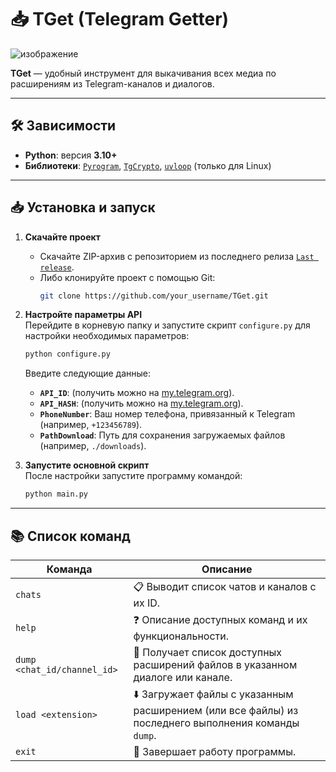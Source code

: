 # 📥 TGet (Telegram Getter)

![изображение](https://github.com/user-attachments/assets/cdf479b1-61be-4540-858f-43f9762d80f1)


**TGet** — удобный инструмент для выкачивания всех медиа по расширениям из Telegram-каналов и диалогов. 

---

## 🛠️ Зависимости

- **Python**: версия **3.10+**  
- **Библиотеки**: [`Pyrogram`](https://docs.pyrogram.org/), [`TgCrypto`](https://github.com/pyrogram/tgcrypto), [`uvloop`](https://github.com/MagicStack/uvloop) (только для Linux)

---

## 📥 Установка и запуск

1. **Скачайте проект**  
   - Скачайте ZIP-архив с репозиторием из последнего релиза [`Last release`](https://github.com/xx1mde/TGet/releases/latest).
   - Либо клонируйте проект с помощью Git:  
     ```bash
     git clone https://github.com/your_username/TGet.git
     ```

2. **Настройте параметры API**  
   Перейдите в корневую папку и запустите скрипт `configure.py` для настройки необходимых параметров:
   ```bash
   python configure.py
   ```
   Введите следующие данные:
   - **`API_ID`**: (получить можно на [my.telegram.org](https://my.telegram.org)).  
   - **`API_HASH`**: (получить можно на [my.telegram.org](https://my.telegram.org)).
   - **`PhoneNumber`**: Ваш номер телефона, привязанный к Telegram (например, `+123456789`).  
   - **`PathDownload`**: Путь для сохранения загружаемых файлов (например, `./downloads`).  

3. **Запустите основной скрипт**  
   После настройки запустите программу командой:
   ```bash
   python main.py
   ```
---
## 📚 Список команд

| **Команда**                 | **Описание**                                                                                                |
|-----------------------------|-------------------------------------------------------------------------------------------------------------|
| `chats`                     | 📋 Выводит список чатов и каналов с их ID.                                                                  |
| `help`                      | ❓ Описание доступных команд и их функциональности.                                                         |
| `dump <chat_id/channel_id>` | 📂 Получает список доступных расширений файлов в указанном диалоге или канале.                             |
| `load <extension>`          | ⬇️ Загружает файлы с указанным расширением (или все файлы) из последнего выполнения команды `dump`.        |
| `exit`                      | 🚪 Завершает работу программы.                                                                              |
